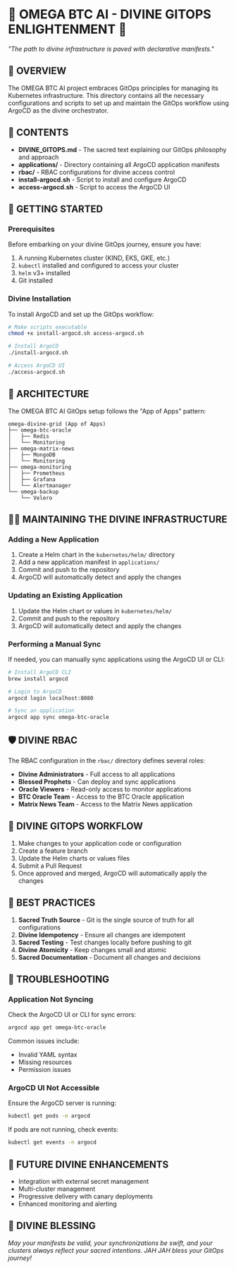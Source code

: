# 🔱 OMEGA BTC AI - DIVINE GITOPS ENLIGHTENMENT 🔱

*"The path to divine infrastructure is paved with declarative manifests."*

## 🌠 OVERVIEW

The OMEGA BTC AI project embraces GitOps principles for managing its Kubernetes infrastructure. This directory contains all the necessary configurations and scripts to set up and maintain the GitOps workflow using ArgoCD as the divine orchestrator.

## 📜 CONTENTS

- **DIVINE_GITOPS.md** - The sacred text explaining our GitOps philosophy and approach
- **applications/** - Directory containing all ArgoCD application manifests
- **rbac/** - RBAC configurations for divine access control
- **install-argocd.sh** - Script to install and configure ArgoCD
- **access-argocd.sh** - Script to access the ArgoCD UI

## 🔮 GETTING STARTED

### Prerequisites

Before embarking on your divine GitOps journey, ensure you have:

1. A running Kubernetes cluster (KIND, EKS, GKE, etc.)
2. `kubectl` installed and configured to access your cluster
3. `helm` v3+ installed
4. Git installed

### Divine Installation

To install ArgoCD and set up the GitOps workflow:

```bash
# Make scripts executable
chmod +x install-argocd.sh access-argocd.sh

# Install ArgoCD
./install-argocd.sh

# Access ArgoCD UI
./access-argocd.sh
```

## 🏯 ARCHITECTURE

The OMEGA BTC AI GitOps setup follows the "App of Apps" pattern:

```
omega-divine-grid (App of Apps)
├── omega-btc-oracle
│   ├── Redis
│   └── Monitoring
├── omega-matrix-news
│   ├── MongoDB
│   └── Monitoring
├── omega-monitoring
│   ├── Prometheus
│   ├── Grafana
│   └── Alertmanager
└── omega-backup
    └── Velero
```

## 🧙‍♂️ MAINTAINING THE DIVINE INFRASTRUCTURE

### Adding a New Application

1. Create a Helm chart in the `kubernetes/helm/` directory
2. Add a new application manifest in `applications/`
3. Commit and push to the repository
4. ArgoCD will automatically detect and apply the changes

### Updating an Existing Application

1. Update the Helm chart or values in `kubernetes/helm/`
2. Commit and push to the repository
3. ArgoCD will automatically detect and apply the changes

### Performing a Manual Sync

If needed, you can manually sync applications using the ArgoCD UI or CLI:

```bash
# Install ArgoCD CLI
brew install argocd

# Login to ArgoCD
argocd login localhost:8080

# Sync an application
argocd app sync omega-btc-oracle
```

## 🛡️ DIVINE RBAC

The RBAC configuration in the `rbac/` directory defines several roles:

- **Divine Administrators** - Full access to all applications
- **Blessed Prophets** - Can deploy and sync applications
- **Oracle Viewers** - Read-only access to monitor applications
- **BTC Oracle Team** - Access to the BTC Oracle application
- **Matrix News Team** - Access to the Matrix News application

## 🔄 DIVINE GITOPS WORKFLOW

1. Make changes to your application code or configuration
2. Create a feature branch
3. Update the Helm charts or values files
4. Submit a Pull Request
5. Once approved and merged, ArgoCD will automatically apply the changes

## 🧠 BEST PRACTICES

1. **Sacred Truth Source** - Git is the single source of truth for all configurations
2. **Divine Idempotency** - Ensure all changes are idempotent
3. **Sacred Testing** - Test changes locally before pushing to git
4. **Divine Atomicity** - Keep changes small and atomic
5. **Sacred Documentation** - Document all changes and decisions

## 🚨 TROUBLESHOOTING

### Application Not Syncing

Check the ArgoCD UI or CLI for sync errors:

```bash
argocd app get omega-btc-oracle
```

Common issues include:

- Invalid YAML syntax
- Missing resources
- Permission issues

### ArgoCD UI Not Accessible

Ensure the ArgoCD server is running:

```bash
kubectl get pods -n argocd
```

If pods are not running, check events:

```bash
kubectl get events -n argocd
```

## 🔮 FUTURE DIVINE ENHANCEMENTS

- Integration with external secret management
- Multi-cluster management
- Progressive delivery with canary deployments
- Enhanced monitoring and alerting

## 🙏 DIVINE BLESSING

*May your manifests be valid, your synchronizations be swift, and your clusters always reflect your sacred intentions. JAH JAH bless your GitOps journey!*
